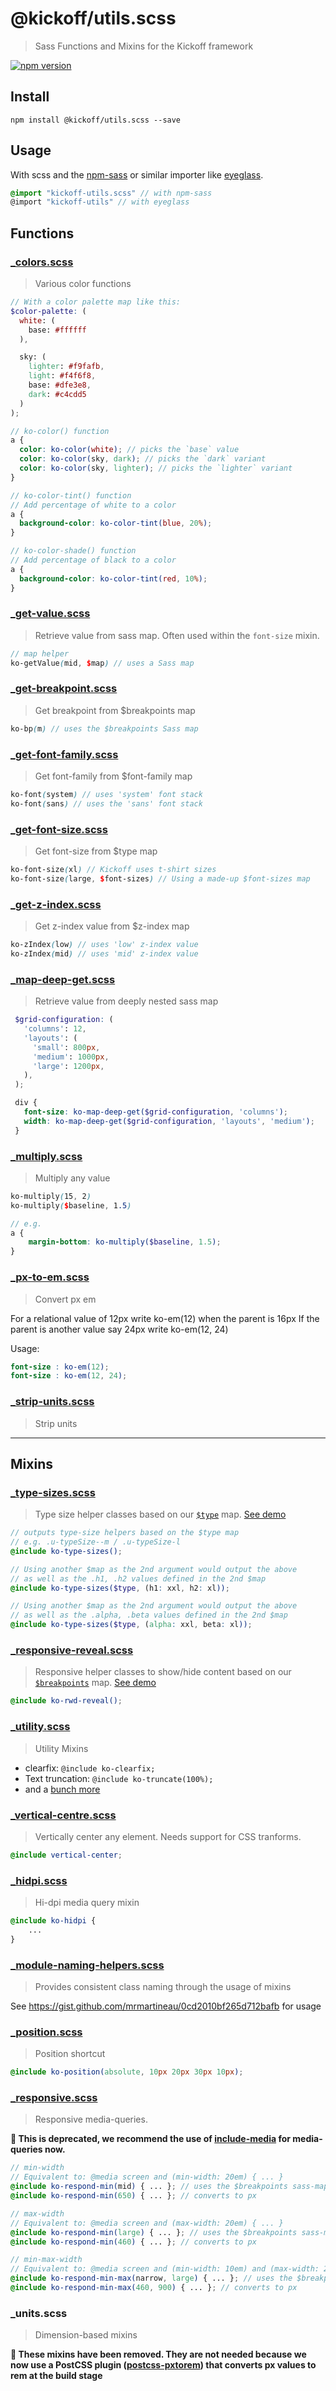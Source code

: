 # @kickoff/utils.scss
> Sass Functions and Mixins for the Kickoff framework

[![npm version](https://img.shields.io/npm/v/@kickoff/utils.scss.svg?style=flat-square)](https://www.npmjs.com/package/@kickoff/utils.scss)

## Install

```
npm install @kickoff/utils.scss --save
```

## Usage
With scss and the [npm-sass](https://www.npmjs.com/package/npm-sass) or similar importer like [eyeglass](https://github.com/sass-eyeglass/eyeglass).

```scss
@import "kickoff-utils.scss" // with npm-sass
@import "kickoff-utils" // with eyeglass
```

## Functions

### [_colors.scss](/scss/functions/_colors.scss)
> Various color functions

```scss
// With a color palette map like this:
$color-palette: (
  white: (
    base: #ffffff
  ),

  sky: (
    lighter: #f9fafb,
    light: #f4f6f8,
    base: #dfe3e8,
    dark: #c4cdd5
  )
);

// ko-color() function
a {
  color: ko-color(white); // picks the `base` value
  color: ko-color(sky, dark); // picks the `dark` variant
  color: ko-color(sky, lighter); // picks the `lighter` variant
}

// ko-color-tint() function
// Add percentage of white to a color
a {
  background-color: ko-color-tint(blue, 20%);
}

// ko-color-shade() function
// Add percentage of black to a color
a {
  background-color: ko-color-tint(red, 10%);
}
```

### [_get-value.scss](/scss/functions/_get-value.scss)
> Retrieve value from sass map. Often used within the `font-size` mixin.

```scss
// map helper
ko-getValue(mid, $map) // uses a Sass map
```

### [_get-breakpoint.scss](/scss/functions/_get-breakpoint.scss)
> Get breakpoint from $breakpoints map

```scss
ko-bp(m) // uses the $breakpoints Sass map
```

### [_get-font-family.scss](/scss/functions/_get-font-family.scss)
> Get font-family from $font-family map

```scss
ko-font(system) // uses 'system' font stack
ko-font(sans) // uses the 'sans' font stack
```

### [_get-font-size.scss](/scss/functions/_get-font-size.scss)
> Get font-size from $type map

```scss
ko-font-size(xl) // Kickoff uses t-shirt sizes
ko-font-size(large, $font-sizes) // Using a made-up $font-sizes map
```

### [_get-z-index.scss](/scss/functions/_get-z-index.scss)
> Get z-index value from $z-index map

```scss
ko-zIndex(low) // uses 'low' z-index value
ko-zIndex(mid) // uses 'mid' z-index value
```

### [_map-deep-get.scss](/scss/functions/_map-deep-get.scss)
> Retrieve value from deeply nested sass map

```scss
 $grid-configuration: (
   'columns': 12,
   'layouts': (
     'small': 800px,
     'medium': 1000px,
     'large': 1200px,
   ),
 );

 div {
   font-size: ko-map-deep-get($grid-configuration, 'columns');
   width: ko-map-deep-get($grid-configuration, 'layouts', 'medium');
 }
```

### [_multiply.scss](/scss/functions/_multiply.scss)
> Multiply any value

```scss
ko-multiply(15, 2)
ko-multiply($baseline, 1.5)

// e.g.
a {
	margin-bottom: ko-multiply($baseline, 1.5);
}
```

### [_px-to-em.scss](/scss/functions/_px-to-em.scss)
> Convert px em

For a relational value of 12px write ko-em(12) when the parent is 16px
If the parent is another value say 24px write ko-em(12, 24)

Usage:
```scss
font-size : ko-em(12);
font-size : ko-em(12, 24);
```

### [_strip-units.scss](/scss/functions/_strip-units.scss)
> Strip units

---

## Mixins

### [_type-sizes.scss](/scss/mixins/_type-sizes.scss)
> Type size helper classes based on our [`$type`](https://github.com/TryKickoff/kickoff/blob/master/assets/src/scss/_variables.scss#L32) map. [See demo](https://www.sassmeister.com/gist/4538efbd08b93e5e3478e329f0076321)

```scss
// outputs type-size helpers based on the $type map
// e.g. .u-typeSize--m / .u-typeSize-l
@include ko-type-sizes();

// Using another $map as the 2nd argument would output the above
// as well as the .h1, .h2 values defined in the 2nd $map
@include ko-type-sizes($type, (h1: xxl, h2: xl));

// Using another $map as the 2nd argument would output the above
// as well as the .alpha, .beta values defined in the 2nd $map
@include ko-type-sizes($type, (alpha: xxl, beta: xl));
```

### [_responsive-reveal.scss](/scss/mixins/_responsive-reveal.scss)
> Responsive helper classes to show/hide content based on our [`$breakpoints`](https://github.com/TryKickoff/kickoff/blob/master/assets/src/scss/_variables.scss#L66) map. [See demo](https://www.sassmeister.com/gist/de0fe4e186478fd7defb6cf896665d79)

```scss
@include ko-rwd-reveal();
```

### [_utility.scss](/scss/mixins/_utility.scss)
> Utility Mixins

* clearfix: `@include ko-clearfix;`
* Text truncation: `@include ko-truncate(100%);`
* and a [bunch more](/scss/mixins/utility.scss)

### [_vertical-centre.scss](/scss/mixins/_vertical-centre.scss)
> Vertically center any element. Needs support for CSS tranforms.

```scss
@include vertical-center;
```

### [_hidpi.scss](/scss/mixins/_hidpi.scss)
> Hi-dpi media query mixin

```scss
@include ko-hidpi {
	...
}
```

### [_module-naming-helpers.scss](/scss/mixins/_module-naming-helpers.scss)
> Provides consistent class naming through the usage of mixins

See https://gist.github.com/mrmartineau/0cd2010bf265d712bafb for usage

### [_position.scss](/scss/mixins/_position.scss)
> Position shortcut

```scss
@include ko-position(absolute, 10px 20px 30px 10px);
```

### [_responsive.scss](/scss/mixins/_responsive.scss)
> Responsive media-queries.

**🚨  This is deprecated, we recommend the use of [include-media](http://include-media.com) for media-queries now.**

```scss
// min-width
// Equivalent to: @media screen and (min-width: 20em) { ... }
@include ko-respond-min(mid) { ... }; // uses the $breakpoints sass-map
@include ko-respond-min(650) { ... }; // converts to px

// max-width
// Equivalent to: @media screen and (max-width: 20em) { ... }
@include ko-respond-min(large) { ... }; // uses the $breakpoints sass-map
@include ko-respond-min(460) { ... }; // converts to px

// min-max-width
// Equivalent to: @media screen and (min-width: 10em) and (max-width: 20em) { ... }
@include ko-respond-min-max(narrow, large) { ... }; // uses the $breakpoints sass-map
@include ko-respond-min-max(460, 900) { ... }; // converts to px
```

### _units.scss
> Dimension-based mixins

**🚨 These mixins have been removed. They are not needed because we now use a PostCSS plugin ([postcss-pxtorem](https://github.com/cuth/postcss-pxtorem)) that converts px values to rem at the build stage**

